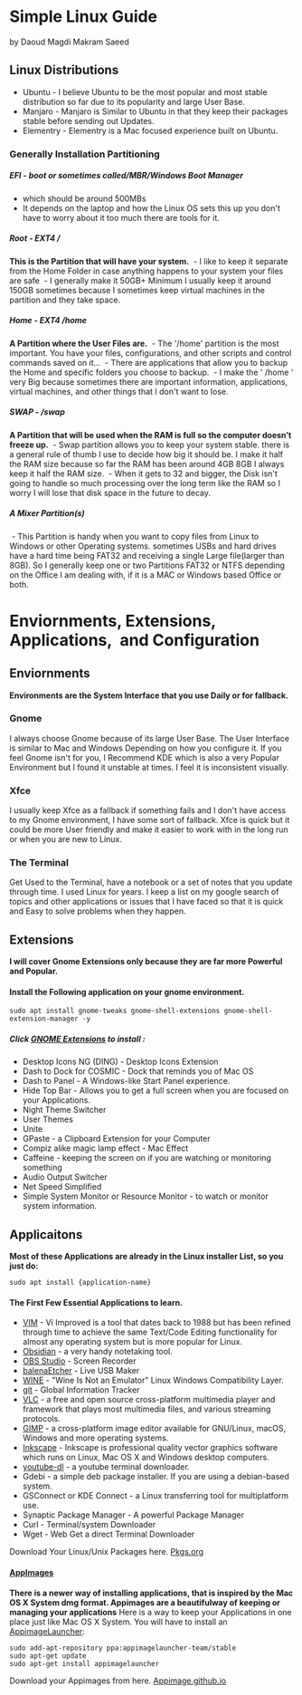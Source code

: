 # Simple Linux Guide

by Daoud Magdi Makram Saeed

## Linux Distributions

- Ubuntu - I believe Ubuntu to be the most popular and most stable distribution so far due to its popularity and large User Base.
- Manjaro - Manjaro is Similar to Ubuntu in that they keep their packages stable before sending out Updates.
- Elementry - Elementry is a Mac focused experience built on Ubuntu.

### Generally Installation Partitioning

##### EFI - boot or sometimes called/MBR/Windows Boot Manager
- which should be around 500MBs
- It depends on the laptop and how the Linux OS sets this up you don't have to worry about it too much there are tools for it.

##### Root - EXT4 /
**This is the Partition that will have your system.**
 - I like to keep it separate from the Home Folder in case anything happens to your system your files are safe
 - I generally make it 50GB+ Minimum I usually keep it around 150GB sometimes because I sometimes keep virtual machines in the partition and they take space.

##### Home - EXT4 /home
**A Partition where the User Files are.**
 - The '/home' partition is the most important. You have your files, configurations, and other scripts and control commands saved on it... 
 - There are applications that allow you to backup the Home and specific folders you choose to backup. 
 - I make the ' /home ' very Big because sometimes there are important information, applications, virtual machines, and other things that I don't want to lose.

##### SWAP - /swap
**A Partition that will be used when the RAM is full so the computer doesn’t freeze up.**
 - Swap partition allows you to keep your system stable. there is a general rule of thumb I use to decide how big it should be. I make it half the RAM size because so far the RAM has been around 4GB 8GB I always keep it half the RAM size.
 - When it gets to 32 and bigger, the Disk isn't going to handle so much processing over the long term like the RAM so I worry I will lose that disk space in the future to decay.

#####  A Mixer Partition(s)
 - This Partition is handy when you want to copy files from Linux to Windows or other Operating systems. sometimes USBs and hard drives have a hard time being FAT32 and receiving a single Large file(larger than 8GB). So I generally keep one or two Partitions FAT32 or NTFS depending on the Office I am dealing with, if it is a MAC or Windows based Office or both.

# Enviornments, Extensions, Applications,  and Configuration

## Enviornments
**Environments are the System Interface that you use Daily or for fallback.** 

### Gnome
I always choose Gnome because of its large User Base. The User Interface is similar to Mac and Windows Depending on how you configure it. If you feel Gnome isn't for you, I Recommend KDE which is also a very Popular Environment but I found it unstable at times. I feel it is inconsistent visually.

### Xfce
I usually keep Xfce as a fallback if something fails and I don't have access to my Gnome environment, I have some sort of fallback. Xfce is quick but it could be more User friendly and make it easier to work with in the long run or when you are new to Linux.

### The Terminal
Get Used to the Terminal, have a notebook or a set of notes that you update through time. I used Linux for years. I keep a list on my google search of topics and other applications or issues that I have faced so that it is quick and Easy to solve problems when they happen.

## Extensions
**I will cover Gnome Extensions only because they are far more Powerful and Popular.**

#### Install the Following application on your gnome environment.

```
sudo apt install gnome-tweaks gnome-shell-extensions gnome-shell-extension-manager -y
```

##### Click [GNOME Extensions](https://extensions.gnome.org/) to install : 
- Desktop Icons NG (DING) - Desktop Icons Extension
- Dash to Dock for COSMIC - Dock that reminds you of Mac OS
- Dash to Panel - A Windows-like Start Panel experience.
- Hide Top Bar - Allows you to get a full screen when you are focused on your Applications.
- Night Theme Switcher
- User Themes
- Unite
- GPaste - a Clipboard Extension for your Computer
- Compiz alike magic lamp effect - Mac Effect
- Caffeine - keeping the screen on if you are watching or monitoring something
- Audio Output Switcher
- Net Speed Simplified
- Simple System Monitor or Resource Monitor - to watch or monitor system information.
 
## Applicaitons

**Most of these Applications are already in the Linux installer List, so you just do:**
```
sudo apt install {application-name}
```
#### The First Few Essential Applications to learn.
- [VIM](https://github.com/dmakram/Development-Guide/tree/main/Vim-Neovim) - Vi Improved is a tool that dates back to 1988 but has been refined through time to achieve the same Text/Code Editing functionality for almost any operating system but is more popular for Linux.
- [Obsidian](https://obsidian.md/) - a very handy notetaking tool.
- [OBS Studio](https://obsproject.com/) - Screen Recorder
- [balenaEtcher](https://www.balena.io/etcher/) - Live USB Maker
- [WINE](https://www.winehq.org/) - "Wine Is Not an Emulator" Linux Windows Compatibility Layer.
- [git](https://git-scm.com/) - Global Information Tracker 
- [VLC](https://www.videolan.org/vlc/) - a free and open source cross-platform multimedia player and framework that plays most multimedia files, and various streaming protocols.
- [GIMP](https://www.gimp.org/) -  a cross-platform image editor available for GNU/Linux, macOS, Windows and more operating systems.
- [Inkscape](https://inkscape.org/) - Inkscape is professional quality vector graphics software which runs on Linux, Mac OS X and Windows desktop computers.
- [youtube-dl](https://youtube-dl.org/) - a youtube terminal downloader. 
- Gdebi - a simple deb package installer. If you are using a debian-based system.
- GSConnect or KDE Connect - a Linux transferring tool for multiplatform use.
- Synaptic Package Manager - A powerful Package Manager
- Curl - Terminal/system Downloader
- Wget - Web Get a direct Terminal Downloader

Download Your Linux/Unix Packages here. [Pkgs.org](https://pkgs.org/) 


#### [AppImages](https://appimage.org/)
**There is a newer way of installing applications, that is inspired by the Mac OS X System dmg format. Appimages are a beautifulway of keeping or managing your applications**
Here is a way to keep your Applications in one place just like Mac OS X System.
You will have to install an [AppimageLauncher](https://github.com/TheAssassin/AppImageLauncher):
```
sudo add-apt-repository ppa:appimagelauncher-team/stable
sudo apt-get update
sudo apt-get install appimagelauncher
```

Download your Appimages from here. [Appimage.github.io](https://appimage.github.io/)

